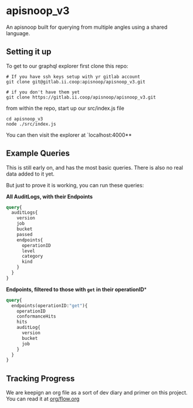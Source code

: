 # apisnoop_v3

An apisnoop built for querying from multiple angles using a shared language.

## Setting it up

To get to our graphql explorer first clone this repo:

```shell
# If you have ssh keys setup with yr gitlab account
git clone git@gitlab.ii.coop:apisnoop/apisnoop_v3.git

# if you don't have them yet
git clone https://gitlab.ii.coop/apisnoop/apisnoop_v3.git
```

from within the repo, start up our src/index.js file

```shell
cd apisnoop_v3
node ./src/index.js
```

You can then visit the explorer at `localhost:4000**

## Example Queries

This is still early on, and has the most basic queries.  There is also no real data added to it yet.

But just to prove it is working, you can run these queries:

**All AuditLogs, with their Endpoints**
```graphql
query{
  auditLogs{
    version
    job
    bucket
    passed
    endpoints{
      operationID
      level
      category
      kind
    }
  }
}
```

**Endpoints, filtered to those with `get` in their operationID***
```graphql
query{
  endpoints(operationID:"get"){
    operationID
    conformanceHits
    hits
    auditLog{
      version
      bucket
      job
    }
  }
}
```

## Tracking Progress
We are keepign an org file as a sort of dev diary and primer on this project.  You can read it at
[org/flow.org](org/flow.org)
